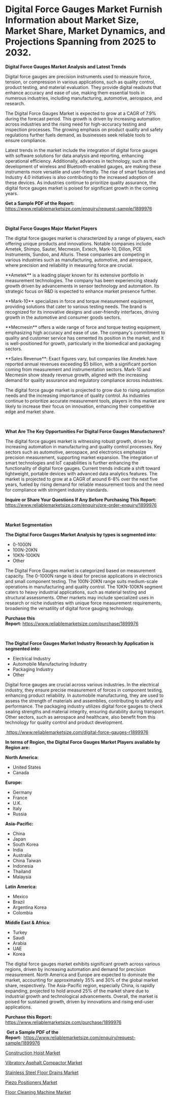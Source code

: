 <p><h1>Digital Force Gauges Market Furnish Information about Market Size, Market Share, Market Dynamics, and Projections Spanning from 2025 to 2032.</h1></p><p><strong>Digital Force Gauges Market Analysis and Latest Trends</strong></p>
<p><p>Digital force gauges are precision instruments used to measure force, tension, or compression in various applications, such as quality control, product testing, and material evaluation. They provide digital readouts that enhance accuracy and ease of use, making them essential tools in numerous industries, including manufacturing, automotive, aerospace, and research.</p><p>The Digital Force Gauges Market is expected to grow at a CAGR of 7.9% during the forecast period. This growth is driven by increasing automation across industries and the rising need for high-accuracy testing and inspection processes. The growing emphasis on product quality and safety regulations further fuels demand, as businesses seek reliable tools to ensure compliance. </p><p>Latest trends in the market include the integration of digital force gauges with software solutions for data analysis and reporting, enhancing operational efficiency. Additionally, advances in technology, such as the development of wireless and Bluetooth-enabled gauges, are making these instruments more versatile and user-friendly. The rise of smart factories and Industry 4.0 initiatives is also contributing to the increased adoption of these devices. As industries continue to prioritize quality assurance, the digital force gauges market is poised for significant growth in the coming years.</p></p>
<p><strong>Get a Sample PDF of the Report:&nbsp;</strong> <a href="https://www.reliablemarketsize.com/enquiry/request-sample/1899976?utm_campaign=1999&utm_medium=2&utm_source=Github&utm_content=ia&utm_term=11042025&utm_id=digital-force-gauges">https://www.reliablemarketsize.com/enquiry/request-sample/1899976</a></p>
<p>&nbsp;</p>
<p><strong>Digital Force Gauges Major Market Players</strong></p>
<p><p>The digital force gauges market is characterized by a range of players, each offering unique products and innovations. Notable companies include Ametek, Shimpo, Sauter, Mecmesin, Extech, Mark-10, Dillon, PCE Instruments, Sundoo, and Alluris. These companies are competing in various industries such as manufacturing, automotive, and aerospace, where precision and reliability in measuring force are crucial.</p><p>**Ametek** is a leading player known for its extensive portfolio in measurement technologies. The company has been experiencing steady growth driven by advancements in sensor technology and automation. Its strategic focus on R&D is expected to enhance market presence further.</p><p>**Mark-10** specializes in force and torque measurement equipment, providing solutions that cater to various testing needs. The brand is recognized for its innovative designs and user-friendly interfaces, driving growth in the automotive and consumer goods sectors.</p><p>**Mecmesin** offers a wide range of force and torque testing equipment, emphasizing high accuracy and ease of use. The company's commitment to quality and customer service has cemented its position in the market, and it is well-positioned for growth, particularly in the biomedical and packaging sectors.</p><p>**Sales Revenue**: Exact figures vary, but companies like Ametek have reported annual revenues exceeding $5 billion, with a significant portion coming from measurement and instrumentation sectors. Mark-10 and Mecmesin show steady revenue growth, aligned with the increasing demand for quality assurance and regulatory compliance across industries.</p><p>The digital force gauge market is projected to grow due to rising automation needs and the increasing importance of quality control. As industries continue to prioritize accurate measurement tools, players in this market are likely to increase their focus on innovation, enhancing their competitive edge and market share.</p></p>
<p>&nbsp;</p>
<p><strong>What Are The Key Opportunities For Digital Force Gauges Manufacturers?</strong></p>
<p><p>The digital force gauges market is witnessing robust growth, driven by increasing automation in manufacturing and quality control processes. Key sectors such as automotive, aerospace, and electronics emphasize precision measurement, supporting market expansion. The integration of smart technologies and IoT capabilities is further enhancing the functionality of digital force gauges. Current trends indicate a shift toward lightweight, portable devices with advanced data analytics features. The market is projected to grow at a CAGR of around 6-8% over the next five years, fueled by rising demand for reliable measurement tools and the need for compliance with stringent industry standards.</p></p>
<p><strong>Inquire or Share Your Questions If Any Before Purchasing This Report:</strong> <a href="https://www.reliablemarketsize.com/enquiry/pre-order-enquiry/1899976?utm_campaign=1999&utm_medium=2&utm_source=Github&utm_content=ia&utm_term=11042025&utm_id=digital-force-gauges">https://www.reliablemarketsize.com/enquiry/pre-order-enquiry/1899976</a></p>
<p>&nbsp;</p>
<p><strong>Market Segmentation</strong></p>
<p><strong>The Digital Force Gauges Market Analysis by types is segmented into:</strong></p>
<p><ul><li>0-1000N</li><li>100N-20KN</li><li>10KN-100KN</li><li>Other</li></ul></p>
<p><p>The Digital Force Gauges market is categorized based on measurement capacity. The 0-1000N range is ideal for precise applications in electronics and small component testing. The 100N-20KN range suits medium-scale operations in manufacturing and quality control. The 10KN-100KN segment caters to heavy industrial applications, such as material testing and structural assessments. Other markets may include specialized uses in research or niche industries with unique force measurement requirements, broadening the versatility of digital force gauging technology.</p></p>
<p><strong>Purchase this Report:&nbsp;</strong><a href="https://www.reliablemarketsize.com/purchase/1899976?utm_campaign=1999&utm_medium=2&utm_source=Github&utm_content=ia&utm_term=11042025&utm_id=digital-force-gauges">https://www.reliablemarketsize.com/purchase/1899976</a></p>
<p>&nbsp;</p>
<p><strong>The Digital Force Gauges Market Industry Research by Application is segmented into:</strong></p>
<p><ul><li>Electrical Industry</li><li>Automobile Manufacturing Industry</li><li>Packaging Industry</li><li>Other</li></ul></p>
<p><p>Digital force gauges are crucial across various industries. In the electrical industry, they ensure precise measurement of forces in component testing, enhancing product reliability. In automobile manufacturing, they are used to assess the strength of materials and assemblies, contributing to safety and performance. The packaging industry utilizes digital force gauges to check sealing strengths and material integrity, ensuring durability during transport. Other sectors, such as aerospace and healthcare, also benefit from this technology for quality control and product development.</p></p>
<p><a href="https://www.reliablemarketsize.com/digital-force-gauges-r1899976?utm_campaign=1999&utm_medium=2&utm_source=Github&utm_content=ia&utm_term=11042025&utm_id=digital-force-gauges">&nbsp;https://www.reliablemarketsize.com/digital-force-gauges-r1899976</a></p>
<p><strong>In terms of Region, the Digital Force Gauges Market Players available by Region are:</strong></p>
<p>
    <p> <strong> North America: </strong>
        <ul>
            <li>United States</li>
            <li>Canada</li>
        </ul>
        </p> 
    <p> <strong> Europe: </strong>
        <ul>
            <li>Germany</li>
            <li>France</li>
            <li>U.K.</li>
            <li>Italy</li>
            <li>Russia</li>
        </ul>
        </p> 
    <p> <strong> Asia-Pacific: </strong>
        <ul>
            <li>China</li>
            <li>Japan</li>
            <li>South Korea</li>
            <li>India</li>
            <li>Australia</li>
            <li>China Taiwan</li>
            <li>Indonesia</li>
            <li>Thailand</li>
            <li>Malaysia</li>
        </ul>
        </p> 
    <p> <strong> Latin America: </strong>
        <ul>
            <li>Mexico</li>
            <li>Brazil</li>
            <li>Argentina Korea</li>
            <li>Colombia</li>
        </ul>
        </p> 
    <p> <strong> Middle East & Africa: </strong>
        <ul>
            <li>Turkey</li>
            <li>Saudi</li>
            <li>Arabia</li>
            <li>UAE</li>
            <li>Korea</li>
        </ul>
    </p>
    </p>
<p><p>The digital force gauges market exhibits significant growth across various regions, driven by increasing automation and demand for precision measurement. North America and Europe are expected to dominate the market, accounting for approximately 35% and 30% of the global market share, respectively. The Asia-Pacific region, especially China, is rapidly expanding, projected to hold around 25% of the market share due to industrial growth and technological advancements. Overall, the market is poised for sustained growth, driven by innovations and rising end-user applications.</p></p>
<p><strong>Purchase this Report: </strong><a href="https://www.reliablemarketsize.com/purchase/1899976?utm_campaign=1999&utm_medium=2&utm_source=Github&utm_content=ia&utm_term=11042025&utm_id=digital-force-gauges">https://www.reliablemarketsize.com/purchase/1899976</a></p>
<p>&nbsp;<strong>Get a Sample PDF of the Report:&nbsp;&nbsp;</strong><a href="https://www.reliablemarketsize.com/enquiry/request-sample/1899976?utm_campaign=1999&utm_medium=2&utm_source=Github&utm_content=ia&utm_term=11042025&utm_id=digital-force-gauges">https://www.reliablemarketsize.com/enquiry/request-sample/1899976</a></p>
<p><strong></strong></p>
<p><p><a href="https://github.com/djibenesha/Market-Research-Report-List-1/blob/main/construction-hoist-market.md?utm_campaign=1999&utm_medium=2&utm_source=Github&utm_content=ia&utm_term=11042025&utm_id=digital-force-gauges">Construction Hoist Market</a></p><p><a href="https://github.com/nibbsmantji/Market-Research-Report-List-1/blob/main/vibratory-asphalt-compactor-market.md?utm_campaign=1999&utm_medium=2&utm_source=Github&utm_content=ia&utm_term=11042025&utm_id=digital-force-gauges">Vibratory Asphalt Compactor Market</a></p><p><a href="https://github.com/guleealhani/Market-Research-Report-List-1/blob/main/stainless-steel-floor-drains-market.md?utm_campaign=1999&utm_medium=2&utm_source=Github&utm_content=ia&utm_term=11042025&utm_id=digital-force-gauges">Stainless Steel Floor Drains Market</a></p><p><a href="https://github.com/birbamanan03/Market-Research-Report-List-1/blob/main/piezo-positioners-market.md?utm_campaign=1999&utm_medium=2&utm_source=Github&utm_content=ia&utm_term=11042025&utm_id=digital-force-gauges">Piezo Positioners Market</a></p><p><a href="https://github.com/abedlagagica4/Market-Research-Report-List-1/blob/main/floor-cleaning-machine-market.md?utm_campaign=1999&utm_medium=2&utm_source=Github&utm_content=ia&utm_term=11042025&utm_id=digital-force-gauges">Floor Cleaning Machine Market</a></p></p>